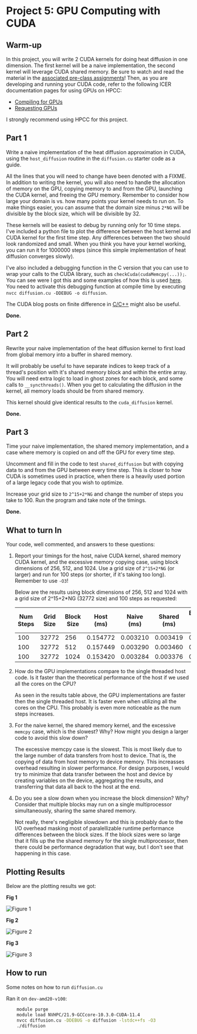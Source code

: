# Project 5: GPU Computing with CUDA

## Warm-up

In this project,  you will write 2 CUDA kernels for doing heat diffusion in one
dimension. The first kernel will be a naive implementation, the second kernel
will leverage CUDA shared memory. Be sure to watch and read the material in the [associated pre-class assignments](../schedule.md)! Then, as you are developing and running your CUDA code, refer to the following ICER documentation pages for using GPUs on HPCC:

- [Compiling for GPUs](https://docs.icer.msu.edu/Compiling_for_GPUs/)
- [Requesting GPUs](https://docs.icer.msu.edu/Requesting_GPUs/)

I strongly recommend using HPCC for this project.

## Part 1

Write a naive implementation of the heat diffusion approximation in
CUDA, using the `host_diffusion` routine in the `diffusion.cu` starter code  as a guide.

All the lines that you will need to change have been denoted with a FIXME. In
addition to writing the kernel, you will also need to handle the allocation of
memory on the GPU, copying memory to and from the GPU, launching the CUDA
kernel, and freeing the GPU memory. Remember to consider how large your domain
is vs. how many points your kernel needs to run on. To make things easier, you
can assume that the domain size minus `2*NG` will be divisible by the block
size, which will be divisible by 32.

These kernels will be easiest to debug by running only for 10 time steps. I've
included a python file to plot the difference between the host kernel and CUDA
kernel for the first time step. Any differences between the two should look
randomized and small. When you think you have your kernel working, you can run
it for 1000000 steps (since this simple implementation of heat diffusion
converges slowly).

I've also included a debugging function in the C version that you can use to
wrap your calls to the CUDA library, such as `checkCuda(cudaMemcpy(...));`. You
can see were I got this and some examples of how this is used
[here](https://github.com/parallel-forall/code-samples/blob/master/series/cuda-cpp/finite-difference/finite-difference.cu).
You need to activate this debugging function at compile time by executing 
`nvcc diffusion.cu -DDEBUG -o diffusion`.

The CUDA blog posts on finite difference in
[C/C++](https://devblogs.nvidia.com/finite-difference-methods-cuda-cc-part-1/)
might also be useful.

**Done.**

## Part 2

Rewrite your naive implementation of the heat diffusion kernel to first load
from global memory into a buffer in shared memory.

It will probably be useful to have separate indices to keep track of a thread's
position with it's shared memory block and within the entire array. You will
need extra logic to load in ghost zones for each block, and some calls to
`__syncthreads()`. When you get to calculating the diffusion in the kernel, all
memory loads should be from shared memory.

This kernel should give identical results to the `cuda_diffusion` kernel.

**Done.**

## Part 3

Time your naive implementation, the shared memory implementation, and a case
where memory is copied on and off the GPU for every time step.

Uncomment and fill in the code to test `shared_diffusion` but with copying data
to and from the GPU between every time step. This is closer to how CUDA is
sometimes used in practice, when there is a heavily used portion of a large
legacy code that you wish to optimize.

Increase your grid size to `2^15+2*NG` and change the number of steps you take
to 100. Run the program and take note of the timings. 

**Done.**

## What to turn In

Your code, well commented, and answers to these questions:

1. Report your timings for the host, naive CUDA kernel, shared memory CUDA kernel,
and the excessive memory copying case, using block dimensions of 256, 512,
and 1024. Use a grid size of `2^15+2*NG` (or larger) and run for 100 steps (or
shorter, if it's taking too long). Remember to use `-O3`! 

    Below are the results using block dimensions of 256, 512 and 1024 with a grid size of 2^15+2*NG (32772 size) and 100 steps as requested:

    |Num Steps  | Grid Size  | Block Size | Host (ms) | Naive (ms) | Shared (ms) | Excessive Memcpy (ms) |
    |------------|------------|------------|----------|-----------|------------|----------------------|
    | 100 | 32772 | 256 | 0.154772 | 0.003210 | 0.003419 | 0.055540 |
    | 100 | 32772 | 512 | 0.157449 | 0.003290 | 0.003460 | 0.068581 |
    | 100 | 32772 | 1024 | 0.153420 | 0.003284 | 0.003376 | 0.053585 |

2. How do the GPU implementations compare to the single threaded host code. Is it
faster than the theoretical performance of the host if we used all the cores on
the CPU?

    As seen in the results table above, the GPU implementations are faster then the single threaded host. It is faster even when utilizing all the cores on the CPU. This probably is even more noticeable as the num steps increases.

3. For the naive kernel, the shared memory kernel, and the excessive `memcpy` case,
which is the slowest? Why? How might you design a larger code to avoid this slow down?

    The excessive memcpy case is the slowest. This is most likely due to the large number of data transfers from host to device. That is, the copying of data from host memory to device memory. This increasses overhead resulting in slower performance. For design purposes, I would try to minimize that data transfer between the host and device by creating variables on the device, aggregating the results, and transferring that data all back to the host at the end.

4. Do you see a slow down when you increase the block dimension? Why? Consider
that multiple blocks may run on a single multiprocessor simultaneously, sharing
the same shared memory.

    Not really, there's negligible slowdown and this is probably due to the I/O overhead masking most of paralellizable runtime performance differences between the block sizes. If the block sizes were so large that it fills up the the shared memory for the single multiprocessor, then there could be performance degradation that way, but I don't see that happening in this case.

## Plotting Results

Below are the plotting results we got:

**Fig 1**

![Figure 1](https://github.com/cmse822/project-5-gpus-with-cuda-team-6/blob/main/plots/fig1.png)

**Fig 2**

![Figure 2](https://github.com/cmse822/project-5-gpus-with-cuda-team-6/blob/main/plots/fig2.png)

**Fig 3**

![Figure 3](https://github.com/cmse822/project-5-gpus-with-cuda-team-6/blob/main/plots/fig3.png)


## How to run

Some notes on how to run `diffusion.cu`

Ran it on `dev-amd20-v100`:

```bash
    module purge
    module load NVHPC/21.9-GCCcore-10.3.0-CUDA-11.4
    nvcc diffusion.cu -DDEBUG -o diffusion -lstdc++fs -O3
    ./diffusion
```

